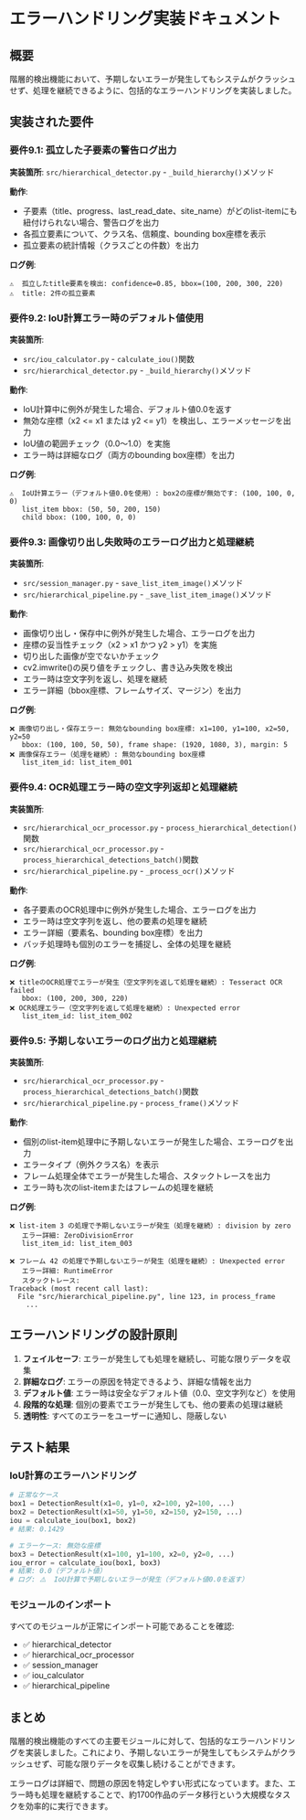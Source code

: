 # エラーハンドリング実装ドキュメント

## 概要

階層的検出機能において、予期しないエラーが発生してもシステムがクラッシュせず、処理を継続できるように、包括的なエラーハンドリングを実装しました。

## 実装された要件

### 要件9.1: 孤立した子要素の警告ログ出力

**実装箇所**: `src/hierarchical_detector.py` - `_build_hierarchy()`メソッド

**動作**:
- 子要素（title、progress、last_read_date、site_name）がどのlist-itemにも紐付けられない場合、警告ログを出力
- 各孤立要素について、クラス名、信頼度、bounding box座標を表示
- 孤立要素の統計情報（クラスごとの件数）を出力

**ログ例**:
```
⚠️  孤立したtitle要素を検出: confidence=0.85, bbox=(100, 200, 300, 220)
⚠️  title: 2件の孤立要素
```

### 要件9.2: IoU計算エラー時のデフォルト値使用

**実装箇所**: 
- `src/iou_calculator.py` - `calculate_iou()`関数
- `src/hierarchical_detector.py` - `_build_hierarchy()`メソッド

**動作**:
- IoU計算中に例外が発生した場合、デフォルト値0.0を返す
- 無効な座標（x2 <= x1 または y2 <= y1）を検出し、エラーメッセージを出力
- IoU値の範囲チェック（0.0〜1.0）を実施
- エラー時は詳細なログ（両方のbounding box座標）を出力

**ログ例**:
```
⚠️  IoU計算エラー（デフォルト値0.0を使用）: box2の座標が無効です: (100, 100, 0, 0)
   list_item bbox: (50, 50, 200, 150)
   child bbox: (100, 100, 0, 0)
```

### 要件9.3: 画像切り出し失敗時のエラーログ出力と処理継続

**実装箇所**:
- `src/session_manager.py` - `save_list_item_image()`メソッド
- `src/hierarchical_pipeline.py` - `_save_list_item_image()`メソッド

**動作**:
- 画像切り出し・保存中に例外が発生した場合、エラーログを出力
- 座標の妥当性チェック（x2 > x1 かつ y2 > y1）を実施
- 切り出した画像が空でないかチェック
- cv2.imwrite()の戻り値をチェックし、書き込み失敗を検出
- エラー時は空文字列を返し、処理を継続
- エラー詳細（bbox座標、フレームサイズ、マージン）を出力

**ログ例**:
```
❌ 画像切り出し・保存エラー: 無効なbounding box座標: x1=100, y1=100, x2=50, y2=50
   bbox: (100, 100, 50, 50), frame shape: (1920, 1080, 3), margin: 5
❌ 画像保存エラー（処理を継続）: 無効なbounding box座標
   list_item_id: list_item_001
```

### 要件9.4: OCR処理エラー時の空文字列返却と処理継続

**実装箇所**:
- `src/hierarchical_ocr_processor.py` - `process_hierarchical_detection()`関数
- `src/hierarchical_ocr_processor.py` - `process_hierarchical_detections_batch()`関数
- `src/hierarchical_pipeline.py` - `_process_ocr()`メソッド

**動作**:
- 各子要素のOCR処理中に例外が発生した場合、エラーログを出力
- エラー時は空文字列を返し、他の要素の処理を継続
- エラー詳細（要素名、bounding box座標）を出力
- バッチ処理時も個別のエラーを捕捉し、全体の処理を継続

**ログ例**:
```
❌ titleのOCR処理でエラーが発生（空文字列を返して処理を継続）: Tesseract OCR failed
   bbox: (100, 200, 300, 220)
❌ OCR処理エラー（空文字列を返して処理を継続）: Unexpected error
   list_item_id: list_item_002
```

### 要件9.5: 予期しないエラーのログ出力と処理継続

**実装箇所**:
- `src/hierarchical_ocr_processor.py` - `process_hierarchical_detections_batch()`関数
- `src/hierarchical_pipeline.py` - `process_frame()`メソッド

**動作**:
- 個別のlist-item処理中に予期しないエラーが発生した場合、エラーログを出力
- エラータイプ（例外クラス名）を表示
- フレーム処理全体でエラーが発生した場合、スタックトレースを出力
- エラー時も次のlist-itemまたはフレームの処理を継続

**ログ例**:
```
❌ list-item 3 の処理で予期しないエラーが発生（処理を継続）: division by zero
   エラー詳細: ZeroDivisionError
   list_item_id: list_item_003

❌ フレーム 42 の処理で予期しないエラーが発生（処理を継続）: Unexpected error
   エラー詳細: RuntimeError
   スタックトレース:
Traceback (most recent call last):
  File "src/hierarchical_pipeline.py", line 123, in process_frame
    ...
```

## エラーハンドリングの設計原則

1. **フェイルセーフ**: エラーが発生しても処理を継続し、可能な限りデータを収集
2. **詳細なログ**: エラーの原因を特定できるよう、詳細な情報を出力
3. **デフォルト値**: エラー時は安全なデフォルト値（0.0、空文字列など）を使用
4. **段階的な処理**: 個別の要素でエラーが発生しても、他の要素の処理は継続
5. **透明性**: すべてのエラーをユーザーに通知し、隠蔽しない

## テスト結果

### IoU計算のエラーハンドリング

```python
# 正常なケース
box1 = DetectionResult(x1=0, y1=0, x2=100, y2=100, ...)
box2 = DetectionResult(x1=50, y1=50, x2=150, y2=150, ...)
iou = calculate_iou(box1, box2)
# 結果: 0.1429

# エラーケース: 無効な座標
box3 = DetectionResult(x1=100, y1=100, x2=0, y2=0, ...)
iou_error = calculate_iou(box1, box3)
# 結果: 0.0（デフォルト値）
# ログ: ⚠️  IoU計算で予期しないエラーが発生（デフォルト値0.0を返す）
```

### モジュールのインポート

すべてのモジュールが正常にインポート可能であることを確認:
- ✅ hierarchical_detector
- ✅ hierarchical_ocr_processor
- ✅ session_manager
- ✅ iou_calculator
- ✅ hierarchical_pipeline

## まとめ

階層的検出機能のすべての主要モジュールに対して、包括的なエラーハンドリングを実装しました。これにより、予期しないエラーが発生してもシステムがクラッシュせず、可能な限りデータを収集し続けることができます。

エラーログは詳細で、問題の原因を特定しやすい形式になっています。また、エラー時も処理を継続することで、約1700作品のデータ移行という大規模なタスクを効率的に実行できます。
